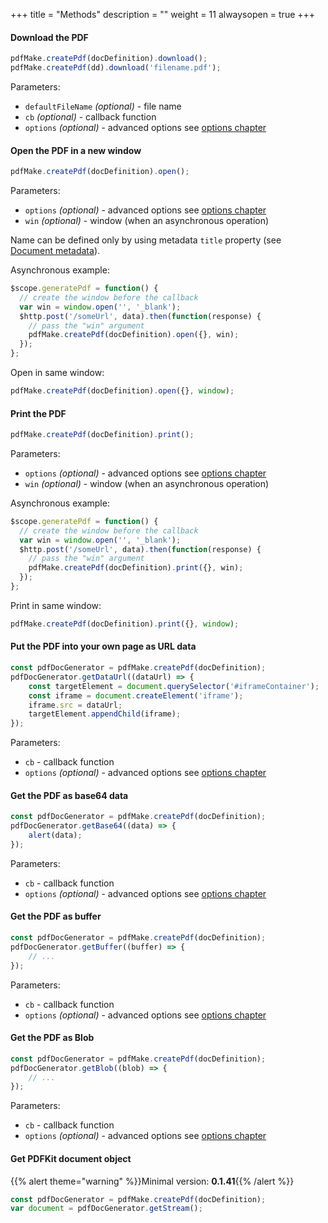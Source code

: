 +++
title = "Methods"
description = ""
weight = 11
alwaysopen = true
+++

#### Download the PDF
```js
pdfMake.createPdf(docDefinition).download();
pdfMake.createPdf(dd).download('filename.pdf');
```
Parameters:

* `defaultFileName` _(optional)_ - file name
* `cb` _(optional)_ - callback function
* `options` _(optional)_ - advanced options see [options chapter](/docs/options/)

#### Open the PDF in a new window
```js
pdfMake.createPdf(docDefinition).open();
```
Parameters:

* `options` _(optional)_ - advanced options see [options chapter](/docs/options/)
* `win` _(optional)_ - window (when an asynchronous operation)

Name can be defined only by using metadata `title` property (see [Document metadata](/docs/document-definition-object/document-medatadata/)).

Asynchronous example:
```js
$scope.generatePdf = function() {
  // create the window before the callback
  var win = window.open('', '_blank');
  $http.post('/someUrl', data).then(function(response) {
    // pass the "win" argument
    pdfMake.createPdf(docDefinition).open({}, win);
  });
};
```

Open in same window:
```js
pdfMake.createPdf(docDefinition).open({}, window);
```

#### Print the PDF
```js
pdfMake.createPdf(docDefinition).print();
```
Parameters:

* `options` _(optional)_ - advanced options see [options chapter](/docs/options/)
* `win` _(optional)_ - window (when an asynchronous operation)

Asynchronous example:
```js
$scope.generatePdf = function() {
  // create the window before the callback
  var win = window.open('', '_blank');
  $http.post('/someUrl', data).then(function(response) {
    // pass the "win" argument
    pdfMake.createPdf(docDefinition).print({}, win);
  });
};
```

Print in same window:
```js
pdfMake.createPdf(docDefinition).print({}, window);
```

#### Put the PDF into your own page as URL data
```js
const pdfDocGenerator = pdfMake.createPdf(docDefinition);
pdfDocGenerator.getDataUrl((dataUrl) => {
	const targetElement = document.querySelector('#iframeContainer');
	const iframe = document.createElement('iframe');
	iframe.src = dataUrl;
	targetElement.appendChild(iframe);
});
```
Parameters:

* `cb` - callback function
* `options` _(optional)_ - advanced options see [options chapter](/docs/options/)

#### Get the PDF as base64 data
```js
const pdfDocGenerator = pdfMake.createPdf(docDefinition);
pdfDocGenerator.getBase64((data) => {
	alert(data);
});
```
Parameters:

* `cb` - callback function
* `options` _(optional)_ - advanced options see [options chapter](/docs/options/)

#### Get the PDF as buffer
```js
const pdfDocGenerator = pdfMake.createPdf(docDefinition);
pdfDocGenerator.getBuffer((buffer) => {
	// ...
});
```
Parameters:

* `cb` - callback function
* `options` _(optional)_ - advanced options see [options chapter](/docs/options/)

#### Get the PDF as Blob
```js
const pdfDocGenerator = pdfMake.createPdf(docDefinition);
pdfDocGenerator.getBlob((blob) => {
	// ...
});
```
Parameters:

* `cb` - callback function
* `options` _(optional)_ - advanced options see [options chapter](/docs/options/)

#### Get PDFKit document object

{{% alert theme="warning" %}}Minimal version: **0.1.41**{{% /alert %}}

```js
const pdfDocGenerator = pdfMake.createPdf(docDefinition);
var document = pdfDocGenerator.getStream();
```
